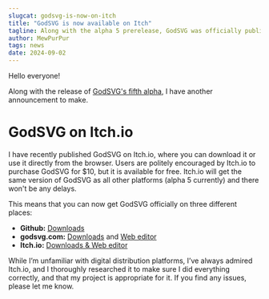```yaml
---
slugcat: godsvg-is-now-on-itch
title: "GodSVG is now available on Itch"
tagline: Along with the alpha 5 prerelease, GodSVG was officially published on Itch.
author: MewPurPur
tags: news
date: 2024-09-02
---
```


Hello everyone!

Along with the release of [GodSVG's fifth alpha](https://godsvg.com/article/1-0-alpha5), I have another announcement to make.

# GodSVG on Itch.io

I have recently published GodSVG on Itch.io, where you can download it or use it directly from the browser. Users are politely encouraged by Itch.io to purchase GodSVG for $10, but it is available for free. Itch.io will get the same version of GodSVG as all other platforms (alpha 5 currently) and there won't be any delays.

This means that you can now get GodSVG officially on three different places:
- **Github:** [Downloads](https://github.com/MewPurPur/GodSVG/releases)
- **godsvg.com:** [Downloads](https://godsvg.com/releases) and [Web editor](https://godsvg.com/editor)
- **Itch.io:** [Downloads & Web editor](https://mewpurpur.itch.io/godsvg)

While I’m unfamiliar with digital distribution platforms, I’ve always admired Itch.io, and I thoroughly researched it to make sure I did everything correctly, and that my project is appropriate for it. If you find any issues, please let me know.